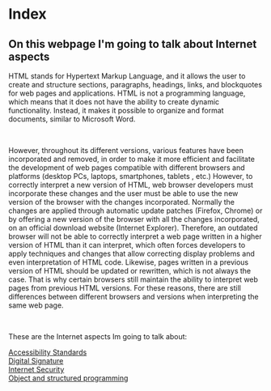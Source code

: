 <html>
  <head>
        <meta charset="utf 8">
        <title>Index</title>
 
  </head>
  <body>
    <h1>Index</h1>
    <h2>On this webpage I'm going to talk about Internet aspects</h2>
    <p>HTML stands for Hypertext Markup Language, and it allows the user to create and structure sections, paragraphs, headings, links, and blockquotes for web pages and applications. 
      HTML is not a programming language, which means that it does not have the ability to create dynamic functionality. Instead, it makes it possible to organize and format documents, similar to Microsoft Word.</p> <br>
 <p>However, throughout its different versions, various features have been incorporated and removed, in order to make it more efficient and facilitate the development of web pages compatible with different browsers and platforms (desktop PCs, laptops, smartphones, tablets , etc.) However, to correctly interpret a new version of HTML, web browser developers must incorporate these changes and the user must be able to use the new version of the browser with the changes incorporated. Normally the changes are applied through automatic update patches (Firefox, Chrome) or by offering a new version of the browser with all the changes incorporated, on an official download website (Internet Explorer). Therefore, an outdated browser will not be able to correctly interpret a web page written in a higher version of HTML than it can interpret, which often forces developers to apply techniques and changes that allow correcting display problems and even interpretation of HTML code. Likewise, pages written in a previous version of HTML should be updated or rewritten, which is not always the case. That is why certain browsers still maintain the ability to interpret web pages from previous HTML versions. For these reasons, there are still differences between different browsers and versions when interpreting the same web page.</p><br>
  
  <p>These are the Internet aspects Im going to talk about:</p>
    <a href="https://miguelchuecos.github.io/MY-WEBPAGE/Accesibility-standarts.html"> Accessibility Standards</a> <br>
    <a href="https://miguelchuecos.github.io/MY-WEBPAGE/Digital-Signature.html"> Digital Signature</a><br>
    <a href="https://miguelchuecos.github.io/MY-WEBPAGE/Internet-Security.html"> Internet Security</a><br>
    <a href="https://miguelchuecos.github.io/MY-WEBPAGE/ObjectandStructured-Programming.html"> Object and structured programming</a>
 
 </body>
  
</html>
